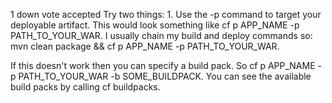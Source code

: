 
1
down vote
accepted
Try two things: 1. Use the -p command to target your deployable artifact. This would look something like cf p APP_NAME -p PATH_TO_YOUR_WAR. I usually chain my build and deploy commands so: mvn clean package && cf p APP_NAME -p PATH_TO_YOUR_WAR.

If this doesn't work then you can specify a build pack. So cf p APP_NAME -p PATH_TO_YOUR_WAR -b SOME_BUILDPACK. You can see the available build packs by calling cf buildpacks.